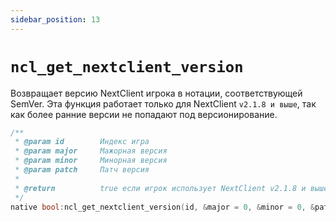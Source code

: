 ```yaml
---
sidebar_position: 13
---
```


# `ncl_get_nextclient_version`

Возвращает версию NextClient игрока в нотации, соответствующей SemVer. Эта функция
работает только для NextClient `v2.1.8 и выше`, так как более ранние версии не попадают
под версионирование.

```c title="Сигнатура"
/**
 * @param id        Индекс игра
 * @param major     Мажорная версия
 * @param minor     Минорная версия
 * @param patch     Патч версия
 *
 * @return          true если игрок использует NextClient v2.1.8 и выше, иначе false
 */
native bool:ncl_get_nextclient_version(id, &major = 0, &minor = 0, &patch = 0);
```